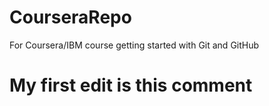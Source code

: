 # CourseraRepo
For Coursera/IBM course getting started with Git and GitHub


# My first edit is this comment
